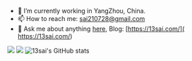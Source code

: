 
- 🔭 I’m currently working in YangZhou, China.
- 📫 How to reach me: sai210728@gmail.com
- 💬 Ask me about anything [here](https://github.com/13sai/13sai/issues), Blog: [https://13sai.com/]( https://13sai.com/)

![](http://github-profile-summary-cards.vercel.app/api/cards/profile-details?username=13sai&theme=github)
![](http://github-profile-summary-cards.vercel.app/api/cards/repos-per-language?username=13sai&theme=github)
![13sai's GitHub stats](http://github-profile-summary-cards.vercel.app/api/cards/stats?username=13sai&theme=github)

